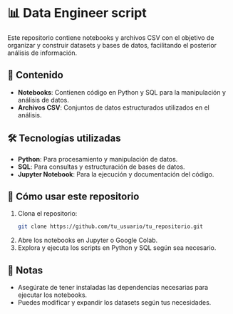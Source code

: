 # 📊 Data Engineer script

Este repositorio contiene notebooks y archivos CSV con el objetivo de organizar y construir datasets y bases de datos, facilitando el posterior análisis de información.

## 📂 Contenido

- **Notebooks**: Contienen código en Python y SQL para la manipulación y análisis de datos.
- **Archivos CSV**: Conjuntos de datos estructurados utilizados en el análisis.

## 🛠️ Tecnologías utilizadas

- **Python**: Para procesamiento y manipulación de datos.
- **SQL**: Para consultas y estructuración de bases de datos.
- **Jupyter Notebook**: Para la ejecución y documentación del código.

## 🚀 Cómo usar este repositorio

1. Clona el repositorio:
   ```bash
   git clone https://github.com/tu_usuario/tu_repositorio.git
   ```
2. Abre los notebooks en Jupyter o Google Colab.
3. Explora y ejecuta los scripts en Python y SQL según sea necesario.

## 📌 Notas
- Asegúrate de tener instaladas las dependencias necesarias para ejecutar los notebooks.
- Puedes modificar y expandir los datasets según tus necesidades.



